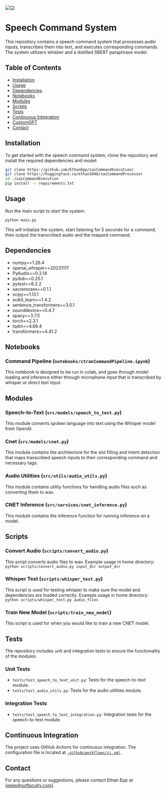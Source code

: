 [![CI](https://github.com/EthanEpp/saiCommandExecution/actions/workflows/ci.yml/badge.svg)](https://github.com/EthanEpp/saiCommandExecution/actions/workflows/ci.yml)

# Speech Command System

This repository contains a speech command system that processes audio inputs, transcribes them into text, and executes corresponding commands. The system utilizers whisber and a distilled SBERT paraphrase model.

## Table of Contents
- [Installation](#installation)
- [Usage](#usage)
- [Dependencies](#dependencies)
- [Notebooks](#notebooks)
- [Modules](#modules)
- [Scripts](#scripts)
- [Tests](#tests)
- [Continuous Integration](#continuous-integration)
- [CustomGPT](#customgpt)
- [Contact](#contact)

## Installation

To get started with the speech command system, clone the repository and install the required dependencies and model:

```bash
git clone https://github.com/EthanEpp/saiCommandExecution/
git clone https://huggingface.co/ethan3048/saiCommandProcessor
cd ./saiCommandExecution
pip install -r requirements.txt
```

## Usage

Run the main script to start the system:

```bash
python main.py
```

This will initialize the system, start listening for 5 seconds for a command, then output the transcribed audio and the mapped command.


## Dependencies

- numpy==1.26.4
- openai_whisper==20231117
- PyAudio==0.2.14
- pydub==0.25.1
- pytest==8.2.2
- sacremoses==0.1.1
- scipy==1.13.1
- scikit_learn==1.4.2
- sentence_transformers==3.0.1
- sounddevice==0.4.7
- spacy==3.7.5
- torch==2.3.1
- tqdm==4.66.4
- transformers==4.41.2

## Notebooks

### Command Pipeline (`notebooks/ctranCommandPipeline.ipynb`)

This notebook is designed to be run in colab, and goes through model loading and inference either through microphone input that is transcribed by whisper or direct text input.

## Modules

### Speech-to-Text (`src/models/speech_to_text.py`)

This module converts spoken language into text using the Whisper model from OpenAI.

### Cnet (`src/models/cnet.py`)

This module contains the architecture for the slot filling and intent detection that maps transcribed speech inputs to their corresponding command and necessary tags.

### Audio Utilities (`src/utils/audio_utils.py`)

This module contains utility functions for handling audio files such as converting them to wav.

### CNET Inference (`src/services/cnet_inference.py`)

This module contains the inference function for running inference on a model.

## Scripts

### Convert Audio (`scripts/convert_audio.py`)

This script converts audio files to wav.
Example usage in home directory: `python scripts/convert_audio.py input_dir output_dir`

### Whisper Test (`scripts/whisper_test.py`)

This script is used for testing whisper to make sure the model and dependencies are loaded correctly.
Example usage in home directory: `python scripts/whisper_test.py audio_files`

### Train New Model (`scripts/train_new_model`)

This script is used for when you would like to train a new CNET model.

## Tests

The repository includes unit and integration tests to ensure the functionality of the modules.

### Unit Tests

- `tests/test_speech_to_text_unit.py`: Tests for the speech-to-text module.
- `tests/test_audio_utils.py`: Tests for the audio utilities module.

### Integration Tests

- `tests/test_speech_to_text_integration.py`: Integration tests for the speech-to-text module.


## Continuous Integration

The project uses GitHub Actions for continuous integration. The configuration file is located at [`.github/workflows/ci.yml`](https://github.com/EthanEpp/saiCommandExecution/blob/main/.github/workflows/ci.yml).


## Contact

For any questions or suggestions, please contact Ethan Epp at [eepp@softacuity.com].
